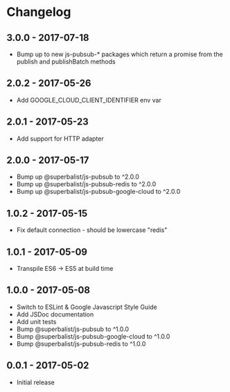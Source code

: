 # Changelog

## 3.0.0 - 2017-07-18

* Bump up to new js-pubsub-* packages which return a promise from the publish and publishBatch methods

## 2.0.2 - 2017-05-26

* Add GOOGLE_CLOUD_CLIENT_IDENTIFIER env var

## 2.0.1 - 2017-05-23

* Add support for HTTP adapter

## 2.0.0 - 2017-05-17

* Bump up @superbalist/js-pubsub to ^2.0.0
* Bump up @superbalist/js-pubsub-redis to ^2.0.0
* Bump up @superbalist/js-pubsub-google-cloud to ^2.0.0

## 1.0.2 - 2017-05-15

* Fix default connection - should be lowercase "redis"

## 1.0.1 - 2017-05-09

* Transpile ES6 -> ES5 at build time

## 1.0.0 - 2017-05-08

* Switch to ESLint & Google Javascript Style Guide
* Add JSDoc documentation
* Add unit tests
* Bump @superbalist/js-pubsub to ^1.0.0
* Bump @superbalist/js-pubsub-google-cloud to ^1.0.0
* Bump @superbalist/js-pubsub-redis to ^1.0.0

## 0.0.1 - 2017-05-02

* Initial release
